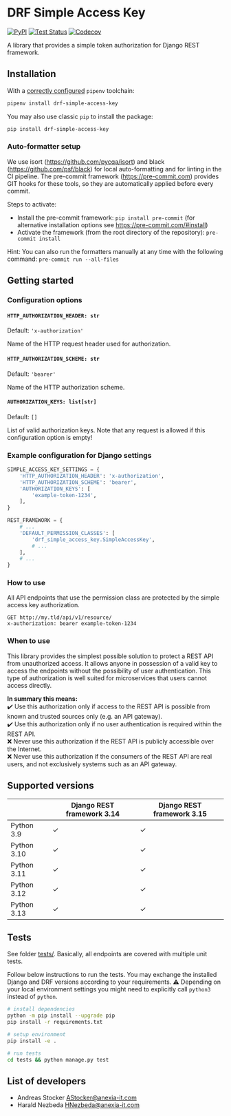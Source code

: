 # DRF Simple Access Key

[![PyPI](https://badge.fury.io/py/drf-simple-access-key.svg)](https://pypi.org/project/drf-simple-access-key/)
[![Test Status](https://github.com/anexia/drf-simple-access-key/actions/workflows/test.yml/badge.svg?branch=main)](https://github.com/anexia/drf-simple-access-key/actions/workflows/test.yml)
[![Codecov](https://codecov.io/gh/anexia/drf-simple-access-key/branch/main/graph/badge.svg)](https://codecov.io/gh/anexia/drf-simple-access-key)

A library that provides a simple token authorization for Django REST framework.

## Installation

With a [correctly configured](https://pipenv.pypa.io/en/latest/basics/#basic-usage-of-pipenv) `pipenv` toolchain:

```sh
pipenv install drf-simple-access-key
```

You may also use classic `pip` to install the package:

```sh
pip install drf-simple-access-key
```

### Auto-formatter setup
We use isort (https://github.com/pycqa/isort) and black (https://github.com/psf/black) for local auto-formatting and for linting in the CI pipeline.
The pre-commit framework (https://pre-commit.com) provides GIT hooks for these tools, so they are automatically applied before every commit.

Steps to activate:
* Install the pre-commit framework: `pip install pre-commit` (for alternative installation options see https://pre-commit.com/#install)
* Activate the framework (from the root directory of the repository): `pre-commit install`

Hint: You can also run the formatters manually at any time with the following command: `pre-commit run --all-files`


## Getting started

### Configuration options

#### `HTTP_AUTHORIZATION_HEADER: str`

Default: `'x-authorization'`

Name of the HTTP request header used for authorization.

#### `HTTP_AUTHORIZATION_SCHEME: str`

Default: `'bearer'`

Name of the HTTP authorization scheme.

#### `AUTHORIZATION_KEYS: list[str]`

Default: `[]`

List of valid authorization keys. Note that any request is allowed if this configuration option is empty!

### Example configuration for Django settings

```python
SIMPLE_ACCESS_KEY_SETTINGS = {
    'HTTP_AUTHORIZATION_HEADER': 'x-authorization',
    'HTTP_AUTHORIZATION_SCHEME': 'bearer',
    'AUTHORIZATION_KEYS': [
        'example-token-1234',
    ],
}

REST_FRAMEWORK = {
    # ...
    'DEFAULT_PERMISSION_CLASSES': [
        'drf_simple_access_key.SimpleAccessKey',
        # ...
    ],
    # ...
}
```

### How to use

All API endpoints that use the permission class are protected by the simple access key authorization.

```
GET http://my.tld/api/v1/resource/
x-authorization: bearer example-token-1234
```

### When to use

This library provides the simplest possible solution to protect a REST API from unauthorized access. It allows anyone in possession of a valid key to access the endpoints without the possibility of user authentication. This type of authorization is well suited for microservices that users cannot access directly.

**In summary this means:**  
✔️ Use this authorization only if access to the REST API is possible from known and trusted sources only (e.g. an API gateway).  
✔️ Use this authorization only if no user authentication is required within the REST API.  
❌ Never use this authorization if the REST API is publicly accessible over the Internet.  
❌ Never use this authorization if the consumers of the REST API are real users, and not exclusively systems such as an API gateway.  

## Supported versions

|             | Django REST framework 3.14 | Django REST framework 3.15 |
|-------------|----------------------------|----------------------------|
| Python 3.9  | ✓                          | ✓                          |
| Python 3.10 | ✓                          | ✓                          |
| Python 3.11 | ✓                          | ✓                          |
| Python 3.12 | ✓                          | ✓                          |
| Python 3.13 | ✓                          | ✓                          |

## Tests

See folder [tests/](tests/). Basically, all endpoints are covered with multiple
unit tests.

Follow below instructions to run the tests.
You may exchange the installed Django and DRF versions according to your requirements. 
:warning: Depending on your local environment settings you might need to explicitly call `python3` instead of `python`.
```bash
# install dependencies
python -m pip install --upgrade pip
pip install -r requirements.txt

# setup environment
pip install -e .

# run tests
cd tests && python manage.py test
```

## List of developers

* Andreas Stocker <AStocker@anexia-it.com>
* Harald Nezbeda <HNezbeda@anexia-it.com>
